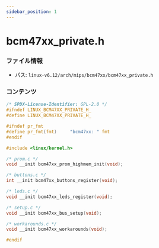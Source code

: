 ```yaml
---
sidebar_position: 1
---
```

# bcm47xx_private.h

### ファイル情報

- パス: `linux-v6.12/arch/mips/bcm47xx/bcm47xx_private.h`

### コンテンツ

```h
/* SPDX-License-Identifier: GPL-2.0 */
#ifndef LINUX_BCM47XX_PRIVATE_H_
#define LINUX_BCM47XX_PRIVATE_H_

#ifndef pr_fmt
#define pr_fmt(fmt)		"bcm47xx: " fmt
#endif

#include <linux/kernel.h>

/* prom.c */
void __init bcm47xx_prom_highmem_init(void);

/* buttons.c */
int __init bcm47xx_buttons_register(void);

/* leds.c */
void __init bcm47xx_leds_register(void);

/* setup.c */
void __init bcm47xx_bus_setup(void);

/* workarounds.c */
void __init bcm47xx_workarounds(void);

#endif

```
